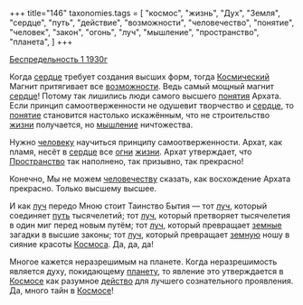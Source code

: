 +++
title="146"
taxonomies.tags = [
 "космос",
 "жизнь",
 "Дух",
 "Земля",
 "сердце",
 "путь",
 "действие",
 "возможности",
 "человечество",
 "понятие",
 "человек",
 "закон",
 "огонь",
 "луч",
 "мышление",
 "пространство",
 "планета",
]
+++

[Беспредельность 1 1930г](/agni/1930)

Когда [сердце](/tags/сердце) требует создания высших форм, тогда [Космический](/tags/космос) Магнит притягивает все [возможности](/tags/возможности). Ведь самый мощный магнит [сердце](/tags/сердце)! Потому так лишились люди самого высшего [понятия](/tags/[понятие](/tags/понятие)) Архата. Если принцип самоотверженности не одушевит творчество и [сердце](/tags/сердце), то [понятие](/tags/понятие) становится настолько искажённым, что не строительство [жизни](/tags/жизнь) получается, но [мышление](/tags/мышление) ничтожества.   

Нужно [человеку](/tags/человек) научиться принципу самоотверженности. Архат, как пламя, несёт в [сердце](/tags/сердце) все [огни](/tags/огонь) [жизни](/tags/жизнь). Архат утверждает, что [Пространство](/tags/пространство) так наполнено, так призывно, так прекрасно!   

Конечно, Мы не можем [человечеству](/tags/человечество) сказать, как восхождение Архата прекрасно. Только высшему высшее.   

И как [луч](/tags/луч) передо Мною стоит Таинство Бытия — тот [луч](/tags/луч), который соединяет [путь](/tags/путь) тысячелетий; тот [луч](/tags/луч), который претворяет тысячелетия в один миг перед новым путём; тот [луч](/tags/луч), который превращает [земные](/tags/Земля) загадки в высшие законы; тот [луч](/tags/луч), который превращает [земную](/tags/Земля) ношу в сияние красоты [Космоса](/tags/космос). Да, да, да!   

Многое кажется неразрешимым на планете. Когда неразрешимость является духу, покидающему [планету](/tags/планета), то явление это утверждается в [Космосе](/tags/космос) как разумное [действо](/tags/действие) для лучшего сознательного проявления. Да, много тайн в [Космосе](/tags/космос)!